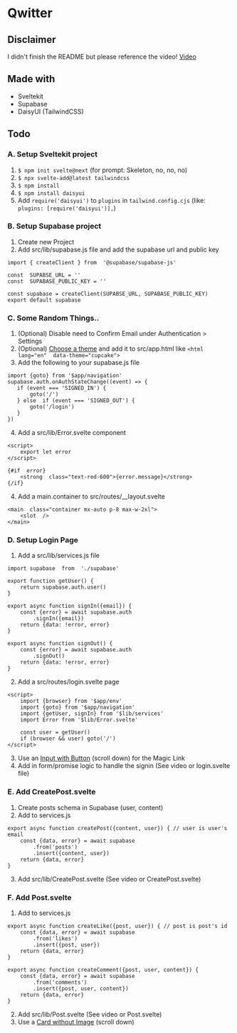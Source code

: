 # Qwitter

## Disclaimer
I didn't finish the README but please reference the video!
[Video](https://www.youtube.com/watch?v=mPQyckogDYc)

## Made with
- Sveltekit
- Supabase
- DaisyUI (TailwindCSS)
## Todo
### A. Setup Sveltekit project
1. `$ npm init svelte@next` (for prompt: Skeleton, no, no, no)
2. `$ npx svelte-add@latest tailwindcss`
3. `$ npm install`
4. `$ npm install daisyui`
5. Add `require('daisyui')` to `plugins` in `tailwind.config.cjs`
	(like: `plugins: [require('daisyui')],`)
### B. Setup Supabase project
1. Create new Project
2. Add src/lib/supabase.js file and add the supabase url and public key
```
import { createClient } from  '@supabase/supabase-js'

const  SUPABSE_URL = ''
const  SUPABASE_PUBLIC_KEY = ''

const supabase = createClient(SUPABSE_URL, SUPABASE_PUBLIC_KEY)
export default supabase
```

### C. Some Random Things..
1. (Optional) Disable need to Confirm Email under Authentication > Settings
2. (Optional) [Choose a theme](https://daisyui.com/docs/default-themes) and add it to src/app.html like `<html  lang="en"  data-theme="cupcake">`
3. Add the following to your supabase.js file
 ```
import {goto} from '$app/navigation'
supabase.auth.onAuthStateChange((event) => {
	if (event === 'SIGNED_IN') {
		goto('/')
	} else  if (event === 'SIGNED_OUT') {
		goto('/login')
	}
})
```

4. Add a src/lib/Error.svelte component
```
<script>
	export let error
</script>

{#if  error}
	<strong  class="text-red-600">{error.message}</strong>
{/if}
```

4.  Add a main.container to src/routes/__layout.svelte
```
<main  class="container mx-auto p-8 max-w-2xl">
	<slot  />
</main>
```

### D. Setup Login Page
1. Add a src/lib/services.js file
```
import supabase  from  './supabase'

export function getUser() {
	return supabase.auth.user()
}

export async function signIn({email}) {
	const {error} = await supabase.auth
		.signIn({email})
	return {data: !error, error}
}

export async function signOut() {
	const {error} = await supabase.auth
		.signOut()
	return {data: !error, error}
}
```
2. Add a src/routes/login.svelte page
```
<script>
	import {browser} from '$app/env'
	import {goto} from '$app/navigation'
	import {getUser, signIn} from '$lib/services'
	import Error from '$lib/Error.svelte'

	const user = getUser()
	if (browser && user) goto('/')
</script>
```
3. Use an [Input with Button](https://daisyui.com/components/form/input) (scroll down) for the Magic Link
4. Add in form/promise logic to handle the signin (See video or login.svelte file)

### E. Add CreatePost.svelte
1. Create posts schema in Supabase (user, content)
2. Add to services.js
```
export async function createPost({content, user}) { // user is user's email
	const {data, error} = await supabase
		.from('posts')
		.insert({content, user})
	return {data, error}
}
```
3. Add src/lib/CreatePost.svelte (See video or CreatePost.svelte)

### F. Add Post.svelte
1. Add to services.js
```
export async function createLike({post, user}) { // post is post's id
	const {data, error} = await supabase
		.from('likes')
		.insert({post, user})
	return {data, error}
}

export async function createComment({post, user, content}) {
	const {data, error} = await supabase
		.from('comments')
		.insert({post, user, content})
	return {data, error}
}
```
2. Add src/lib/Post.svelte (See video or Post.svelte)
3. Use a [Card without Image](https://daisyui.com/components/card) (scroll down)
